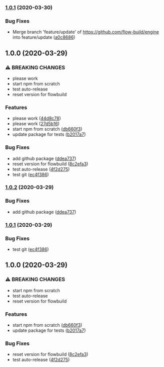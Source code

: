 ### [1.0.1](https://github.com/flow-build/engine/compare/v1.0.0...v1.0.1) (2020-03-30)


### Bug Fixes

* Merge branch 'feature/update' of https://github.com/flow-build/engine into feature/update ([a0c8686](https://github.com/flow-build/engine/commit/a0c868619fde1899189b301d3c693be1022957d7))

## 1.0.0 (2020-03-29)


### ⚠ BREAKING CHANGES

* please work
* start npm from scratch
* test auto-release
* reset version for flowbuild

### Features

* please work ([44d8c78](https://github.com/flow-build/engine/commit/44d8c787899327eb64c37584f4324f26abfed148))
* please work ([27d5b16](https://github.com/flow-build/engine/commit/27d5b16623dae344f1a4b7dfb650b32048b4528d))
* start npm from scratch ([db660f3](https://github.com/flow-build/engine/commit/db660f34db666e2a69fb5acfc365633d8ec0fc94))
* update package for tests ([b2017a7](https://github.com/flow-build/engine/commit/b2017a71c56bb618c20532b9b356f012a02c2d19))


### Bug Fixes

* add github package ([ddea737](https://github.com/flow-build/engine/commit/ddea737e9f56911bc0dc75aa973c0dddbbf52cfc))
* reset version for flowbuild ([8c2efa3](https://github.com/flow-build/engine/commit/8c2efa3ec7a31e55bace49246c6b56c716fe8661))
* test auto-release ([4f2d275](https://github.com/flow-build/engine/commit/4f2d275f1ab30e8f33dcedd180684e0381c29be0))
* test git ([ec4f386](https://github.com/flow-build/engine/commit/ec4f3860f5ce68ae2a070363e2fdc1226f80ba7b))

### [1.0.2](https://github.com/flow-build/engine/compare/v1.0.1...v1.0.2) (2020-03-29)


### Bug Fixes

* add github package ([ddea737](https://github.com/flow-build/engine/commit/ddea737e9f56911bc0dc75aa973c0dddbbf52cfc))

### [1.0.1](https://github.com/flow-build/engine/compare/v1.0.0...v1.0.1) (2020-03-29)


### Bug Fixes

* test git ([ec4f386](https://github.com/flow-build/engine/commit/ec4f3860f5ce68ae2a070363e2fdc1226f80ba7b))

## 1.0.0 (2020-03-29)


### ⚠ BREAKING CHANGES

* start npm from scratch
* test auto-release
* reset version for flowbuild

### Features

* start npm from scratch ([db660f3](https://github.com/flow-build/engine/commit/db660f34db666e2a69fb5acfc365633d8ec0fc94))
* update package for tests ([b2017a7](https://github.com/flow-build/engine/commit/b2017a71c56bb618c20532b9b356f012a02c2d19))


### Bug Fixes

* reset version for flowbuild ([8c2efa3](https://github.com/flow-build/engine/commit/8c2efa3ec7a31e55bace49246c6b56c716fe8661))
* test auto-release ([4f2d275](https://github.com/flow-build/engine/commit/4f2d275f1ab30e8f33dcedd180684e0381c29be0))
